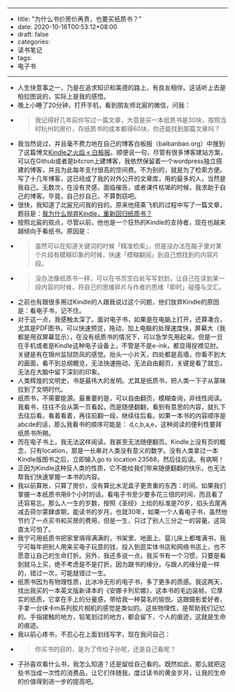 - --
- title: "为什么书价房价再贵，也要买纸质书？"
- date: 2020-10-16T00:53:12+08:00
- draft: false
- categories: 
- 读书笔记
- tags: 
- 电子书
- --
- 人生快意事之一，乃是在追求知识和美德的路上，有良友相伴。这话听上去是柏拉图说的，实际上是我的感悟。
- 晚上小睡了20分钟，打开手机，看到朋友师北宸的微信，问我：
- > 我记得好几年前你写过一篇文章，大意是买一本纸质书是30块，按照当时杭州的房价，存纸质书的成本都得60块，你还能找到那篇文章吗？
- 我当然说过，并且毫不费力地在自己的博客白板报（baibanbao.org）中搜到了这篇博文[Kindle之火焰 « 白板报](http://www.baibanbao.org/2009/07/the-flame-of-kindle/)。顺便说一句，尽管有很多博客建站方案，可以在Github或者是bitcron上建博客，我依然保留着一个wordpress独立搭建的博客，并且为此每年支付很高的空间费。不为别的，就是为了检索方便。写了十几年博客，这已经成了我的对外公开的文章库，用的最多的人，当然是我自己。无数次，在没有灵感，面临催告，或者课件枯竭的时候，我求助于自己的博客。毕竟，自己抄自己，不算剽窃吧。
- 很快，我知道了北宸兄问我的目的。原来他搭乘飞机的过程中写了一篇文章，题目是：[我为什么抛弃Kindle，重新回归纸质书？](https://mp.weixin.qq.com/s?__biz=MjM5NDA4MjAzMA==&mid=2733427297&idx=1&sn=39c06a579e1ee3da08123661a6efe555&chksm=819557e0b6e2def67c67fc4059321dc7ba54e5de28cb5d77f59073d88b5bc94ea9ce80fa8c11&scene=0&key=74cfab3f3119748d079ae8e671c431aa19975837fcfa85365f8713adf2fce2523c3fdc68a24b6dc0d68a85eef3c70d8ee82c7ab63e1d68b0033810f71f079c5c2dd4eae8b578ed6d5b6dc7ef1a435fa3&ascene=0&uin=ODA1NDk1OTIw&devicetype=iMac+Macmini5%2C2+OSX+OSX+10.12.5+build(16F73)&version=12020810&nettype=WIFI&fontScale=100&pass_ticket=grexs%2F0MSGRyYQZ5r5wggwkSZMOPisbHgEGwxZFLdagaRfGRx2Q%2BBTqyMQ1wGeEy)
- 按照北宸的观点，尽管以前，他也是一个狂热的Kindle的支持者，现在也越来越倾向于看纸书。原因是：
- > 虽然可以在知道关键词的时候「精准检索」，但是没办法在脑子里对某个片段有模糊印象的时候，快速「模糊翻阅」到自己想找到的内容片段。
- > 没办法像纸质书一样，可以在书页空白处写写划划，让自己在读到某一段内容的时候，将自己的思维碎片与作者的思绪「即时」碰撞与交汇。
- 之前也有跟很多用过Kindle的人跟我说过这个问题，他们放弃Kindle的原因是：看电子书，记不住。
- 对于这一点，我感触太深了。面对电子书，如果是在电脑上打开，还算凑合，尤其是PDF图书，可以快速预览，拖动，加上电脑的处理速度快，屏幕大（我都是用双屏幕显示），在没有纸质书的情况下，可以急学先用起来。但是一旦在手机或者是Kindle这种电子设备上，不管是不是e-ink，都显得捉襟见肘。关键是有在锦州监狱防风的感觉。抬头一小片天，四处都是高墙，你看不到大的画面，看不到总纲概览，无法快速拖动，无法自由翻页，关键是看了就忘，无法在大脑中留下深刻的印象。
- 人类辉煌的文明史，书是最伟大的发明。尤其是纸质书，把人类一下子从蒙昧拉到了文明时代。
- 纸质书，不需要能源。最重要的是，可以自由翻页，模糊查询，非线性阅读。我看书，往往不会从第一页看起，而是随便翻翻，看到有意思的内容，就扎下去往后看。看着看着，再往前翻一段，继续往后看。如果一本书的内容顺序是abcde的话，那么我看书的顺序可能是： d,c,b,a,e，这种阅读的便利性要拜纸质书所赐。
- 而在电子书上，我无法这样阅读。我甚至无法随便翻页。Kindle上没有页的概念，只有location，那是一长串对人类没有意义的数字。没有人类拿过一本Kindle版图书之后，立即输入go to location 23568，然后往后读。有病啊！
- 正因为Kindle这种反人类的性质，它不能给我们带来随便翻翻的快乐，也无法帮我们快速掌握一本书的内容。
- 我以前算账，只算了房价，没有算比水泥盒子更贵重的东西：时间。如果我们掌握一本纸质书用8个小时的话，看电子书至少要多花三倍的时间，而且看了还容易忘。那么人一生的岁数，按照《圣经》上给的标准是70岁，掐头去尾再减去荷尔蒙肆虐期，能读书的岁月，也就30年，如果一个人看电子书，虽然他节约了一点买书和买房的费用，但是一生，只过了别人三分之一的容量。这简直太可怕了。
- 我宁可用纸质书把家里填得满满的，书架里、地面上、婴儿床上都堆满书，我宁可每年把别人用来买电子玩意的钱，投入到逛实体书店和网络书店上，也不愿意让自己的生命打折。另外，我还多说一点，我买书有一个习惯，只要是看到就马上买，绝不考虑是不是打折。因为跟书的缘分，与跟人的缘分是一样的，错过一次，可能就错过一生。
- 纸质书因为有物理性质，比冰冷无形的电子书，多了更多的质感。我这两天，找出我买的一本英文版新译本的《安娜卡列尼娜》，这本书的毛边装帧，它厚实的纸质，它拿在手上的分量感，带给我一种莫名的愉悦。这跟摄影爱好者，手拿一台徕卡m系列胶片相机的感觉是类似的。这些物理性，是帮助我们记忆的。手指接触的地方，铅笔划过的地方，都会留下，个人的痕迹，这就是生命的痕迹。
- 我以前心疼书，不忍心在上面划线写字，现在我问自己：
- > 你买书的目的，是为了传给子孙呢，还是自己看呢？
- 子孙喜欢看什么书，我怎么知道？还是留给自己看的。既然如此，那么就把这些书当成一次性的消费品，让它们伴随我，度过读书的黄金岁月，让我的生命的价值得到进一步的提高吧。
